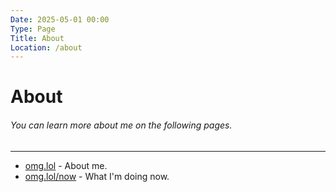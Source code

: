 ```yaml
---
Date: 2025-05-01 00:00
Type: Page
Title: About
Location: /about
---
```


# About

###### You can learn more about me on the following pages.

---

- [omg.lol](https://luxury-format.omg.lol) - About me.
- [omg.lol/now](https://luxury-format.omg.lol/now) - What I'm doing now.
